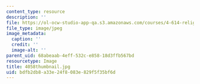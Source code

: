 ```yaml
---
content_type: resource
description: ''
file: https://ol-ocw-studio-app-qa.s3.amazonaws.com/courses/4-614-religious-architecture-and-islamic-cultures-fall-2002/bdfb2db8a33e24f8083e829f5f35bf6d_4058thumbnail.jpg
file_type: image/jpeg
image_metadata:
  caption: ''
  credit: ''
  image-alt: ''
parent_uid: 68abeaab-4eff-532c-e858-18d3ffb567bd
resourcetype: Image
title: 4058thumbnail.jpg
uid: bdfb2db8-a33e-24f8-083e-829f5f35bf6d
---
```


